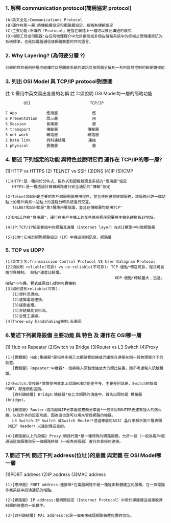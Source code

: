### 1. 解釋 communication protocol(簡稱協定 protocol)
```
(A)英文全名:Communications Protocol
(B)運作在那一層:將傳輸層協定和網路層協定，統稱為傳輸協定
(C)主要功能:所謂的『Protocol』是指在網路上一種可以彼此溝通的模式
(D)相關工具或伺服器:在任何物理媒介中允許兩個或多個在傳輸系統中的終端之間傳播資訊的系統標準，也是指電腦通信或網路裝置的共同語言。
```

### 2. Why Layering? (為何要分層 ?)
```
分層的目的是利用層次結構可以把開放系統的資訊交換問題分解到一系列容易控制的軟硬體模組
```

### 3. 列出 OSI Model 與 TCP/IP protocol對應圖
   註 1: 需用中英文寫出各層的名稱
    註 2:須說明 OSI Model每一層的簡略功能
```
        OSI                          TCP/IP     

7 App             應用層               應
6 Presentation    展示層               用
5 Session         會議層               層         
4 transport       傳輸層             傳輸層
3 net work        網路層             網路層
2 Data link       資料連結層          連結
1 physical        實體層               層 

```

### 4. 簡述 下列協定的功能 與特色並說明它們 運作在 TCP/IP的哪一層?
   (1)HTTP vs HTTPS (2) TELNET vs SSH (3)DNS (4)IP (5)ICMP
```
(1)HTTP:是一種用於分佈式、協作式和超媒體訊息系統的"應用層"協定
   HTTPS:是一種透過計算機網路進行安全通訊的"傳輸"協定

(2)Telnet和SSH是主要的客戶端服務器應用程序，並且使用遠程終端服務，該服務允許一個站點上的用戶與另一站點上的遠程分時系統進行交互。
   TELNET和SSH都是"第7層應用層協議，並且在傳輸層均使用TCP"
   
(3)DNS工作在"應用層"，運行在用戶主機上的某些應用程序需要將主機名轉換為IP地址。

(4)IP:TCP/IP協定套組中的網路互連層（internet layer）在OSI模型中叫做網路層

(5)ICMP:它用於網際網路協定（IP）中傳送控制訊息，網路層
```

### 5. TCP vs UDP?
```
[1]英文全名:Transmission Control Protocol VS User Datagram Protocol
[2]須說明 reliable(可靠) vs un-reliable(不可靠): TCP-優點*傳送可靠，程式可省略可靠機制。 缺點*速度比較慢。
                                                UDP-優點*傳輸量大﹐迅速。 缺點*不可靠，程式或需自行提供可靠機制
[3]如何達到reliable(可靠):
   (1)資料流導向。
   (2)虛擬電路連接。
   (3)緩衝處理。
   (4)非結構化資料流。
   (5)全雙工連線。
[4]Three-way handshaking機制:有畫圖
```

### 6.簡述下列網路設備  主要功能 與 特色 及 運作在 OSI哪一層
   (1) Hub vs Repeater
   (2)Switch vs Bridge
   (3)Router vs L3 Switch
   (4)Proxy
```
(1){實體層} Hub:集線器*是指將多條乙太網路雙絞線或光纖集合連接在同一段物理媒介下的裝置。 
   {實體層} Repeater:中繼器*一個將輸入訊號增強放大的類比裝置，而不考慮輸入訊號種類。 
   
(2)Switch:交換器*實際使用基本上就跟HUB功能差不多，主要差別就是，Switch的每個PORT，都是個別區隔。
   {資料鏈結層} Bridge:橋接器*在乙太網路的演進中，首先出現的是 橋接器 (bridge)。 
   
(3){網路層} Router:路由器或IP分享器或寬頻分享器*一般來說ROUTER更建有強大的防火牆，以及許多的設定功能，因為這也是可以用來管控網路的機器。 
   L3 Switch:IP Switch 或Switch Router*透過專屬的ASIC 晶片來解析第三層表頭（如IP Header）以達到傳送目的。
   
(4){網路層以上的設備} Proxy:網路代理*是一種特殊的網路服務，允許一個（一般為客戶端）通過這個服務與另一個網路終端（一般為伺服器）進行非直接的連接。 

```

### 7.簡述下列 簡述下列 address(位址 )的意義 與定義 在 OSI Model哪一層
(1)PORT address
(2)IP address
(3)MAC address
```
(1){應用層} PORT address:連接埠*在電腦網路中是一種經由軟體建立的服務，在一個電腦作業系統中扮演通訊的端點。 

(2){網路層} IP address:是網際協定（Internet Protocol）中用於標識傳送或接收資料報的裝置的一串數字。

(3){資料鏈結層} MAC address:它是一個用來確認網路裝置位置的位址。
```
